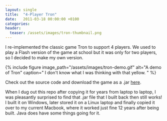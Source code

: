 ```yaml
---
layout: single
title:  "4-Player Tron"
date:   2011-03-18 00:00:00 +0100
categories:
header:
  teaser: /assets/images/tron-thumbnail.png
---
```


I re-implemented the classic game Tron to support 4 players.
We used to play a Flash version of the game at school but it was only for two players, so I decided to make my own version.

{% include figure image_path="/assets/images/tron-demo.gif" alt="A demo of Tron" caption="
I don't know what I was thinking with that yellow.
" %}

Check out the source code and download the game as a .jar [here](https://github.com/vvolhejn/Tron/).

When I dug out this repo after copying it for years from laptop to laptop, I was pleasantly surprised to find that .jar file that I built back then still works!
I built it on Windows, later stored it on a Linux laptop and finally copied it over to my current Macbook, where it worked just fine 12 years after being built.
Java does have some things going for it.
